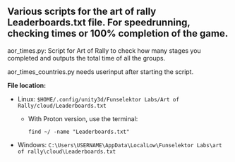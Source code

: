 ## Various scripts for the art of rally Leaderboards.txt file. For speedrunning, checking times or 100% completion of the game. 

aor_times.py:
Script for Art of Rally to check how many stages you completed and outputs the total time of all the groups.

aor_times_countries.py needs userinput after starting the script. 

**File location:**
- Linux: `$HOME/.config/unity3d/Funselektor Labs/Art of Rally/cloud/Leaderboards.txt`
  - With Proton version, use the terminal:
    ```
    find ~/ -name "Leaderboards.txt"
    ```

- Windows: `C:\Users\USERNAME\AppData\LocalLow\Funselektor Labs\art of rally\cloud\Leaderboards.txt`
